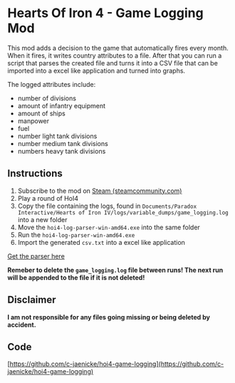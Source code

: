 # Hearts Of Iron 4 - Game Logging Mod

This mod adds a decision to the game that automatically fires every month. When it fires, it writes country attributes to a file. After that you can run a script that parses the created file and turns it into a CSV file that can be imported into a excel like application and turned into graphs.

The logged attributes include:

- number of divisions
- amount of infantry equipment
- amount of ships
- manpower
- fuel
- number light tank divisions
- number medium tank divisions
- numbers heavy tank divisions

## Instructions

1. Subscribe to the mod on [Steam (steamcommunity.com)](https://steamcommunity.com/sharedfiles/filedetails/?id=2514115643)
1. Play a round of HoI4
1. Copy the file containing the logs, found in `Documents/Paradox Interactive/Hearts of Iron IV/logs/variable_dumps/game_logging.log` into a new folder
1. Move the `hoi4-log-parser-win-amd64.exe` into the same folder
1. Run the `hoi4-log-parser-win-amd64.exe`
1. Import the generated `csv.txt` into a excel like application

[Get the parser here](https://github.com/c-jaenicke/hoi4-game-logging/releases)

**Remeber to delete the `game_logging.log` file between runs! The next run will be appended to the
file if it is not deleted!**

## Disclaimer

**I am not responsible for any files going missing or being deleted by accident.**

## Code

[https://github.com/c-jaenicke/hoi4-game-logging](https://github.com/c-jaenicke/hoi4-game-logging)
